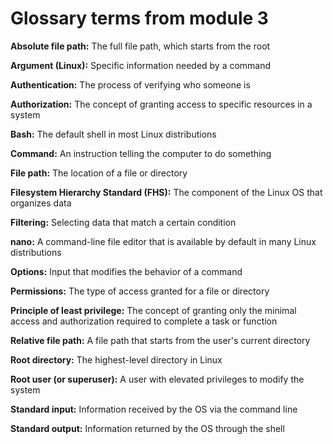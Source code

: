 # Glossary terms from module 3
**Absolute file path:** The full file path, which starts from the root

**Argument (Linux):** Specific information needed by a command

**Authentication:** The process of verifying who someone is

**Authorization:** The concept of granting access to specific resources in a system

**Bash:** The default shell in most Linux distributions

**Command:** An instruction telling the computer to do something

**File path:** The location of a file or directory

**Filesystem Hierarchy Standard (FHS):** The component of the Linux OS that organizes data

**Filtering:** Selecting data that match a certain condition

**nano:** A command-line file editor that is available by default in many Linux distributions

**Options:** Input that modifies the behavior of a command

**Permissions:** The type of access granted for a file or directory

**Principle of least privilege:** The concept of granting only the minimal access and authorization required to complete a task or function

**Relative file path:** A file path that starts from the user's current directory

**Root directory:** The highest-level directory in Linux

**Root user (or superuser):** A user with elevated privileges to modify the system

**Standard input:** Information received by the OS via the command line

**Standard output:** Information returned by the OS through the shell
